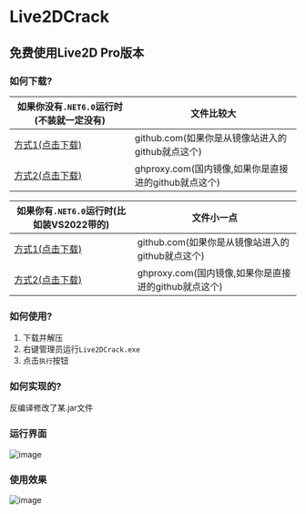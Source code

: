 # Live2DCrack

## 免费使用Live2D Pro版本

### 如何下载?

| 如果你没有`.NET6.0`运行时(不装就一定没有) | 文件比较大 |
| --- | --- |
| [方式1(点击下载)](https://github.com/xiao-cao-x/Live2DCrack/releases/latest/download/win-x64-all-release.zip) | github.com(如果你是从镜像站进入的github就点这个) |
| [方式2(点击下载)](https://ghproxy.com/https://github.com/xiao-cao-x/Live2DCrack/releases/latest/download/win-x64-all-release.zip) | ghproxy.com(国内镜像,如果你是直接进的github就点这个) |

| 如果你有`.NET6.0`运行时(比如装VS2022带的) | 文件小一点 |
| --- | --- |
| [方式1(点击下载)](https://github.com/xiao-cao-x/Live2DCrack/releases/latest/download/win-x64-release.zip) | github.com(如果你是从镜像站进入的github就点这个) |
| [方式2(点击下载)](https://ghproxy.com/https://github.com/xiao-cao-x/Live2DCrack/releases/latest/download/win-x64-release.zip) | ghproxy.com(国内镜像,如果你是直接进的github就点这个) |

### 如何使用?

1. 下载并解压
2. 右键管理员运行`Live2DCrack.exe`
3. 点击`执行`按钮

### 如何实现的?
反编译修改了某.jar文件

### 运行界面
![image](https://user-images.githubusercontent.com/76673990/151773462-b74ae4ae-5505-46ce-9e61-8320fa7af22d.png)

### 使用效果
![image](https://user-images.githubusercontent.com/76673990/151193376-f589bff0-f34e-46d3-ae1e-cad4458ebdc1.png)
